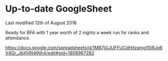 # Up-to-date GoogleSheet

Last modified 12th of August 2018

Ready for BFA with 1 year worth of 2 nights a week run for ranks and attendance.

https://docs.google.com/spreadsheets/d/1MB7jGJUFFUCdHitzamg15lRJq8V4Qr_JbXIjlN4tNh4/edit#gid=1808967282
